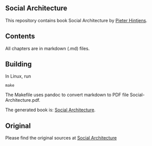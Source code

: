 ## Social Architecture

This repository contains book Social Architecture
by
[Pieter Hintjens](https://en.wikipedia.org/wiki/Pieter_Hintjens).

## Contents

All chapters are in markdown (.md) files.

## Building

In Linux, run

    make

The Makefile uses pandoc to convert markdown to
PDF file Social-Architecture.pdf.

The generated book is:
[Social Architecture](https://github.com/ajanicij/social-architecture/blob/main/Social-Architecture.pdf).

## Original

Please find the original sources at
[Social Architecture](https://github.com/hintjens/socialarchitecture/tree/master)
